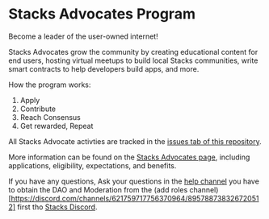 # Stacks Advocates Program

Become a leader of the user-owned internet!

Stacks Advocates grow the community by creating educational content for end users, hosting virtual meetups to build local Stacks communities, write smart contracts to help developers build apps, and more.

How the program works:

1. Apply
2. Contribute
3. Reach Consensus
4. Get rewarded, Repeat

All Stacks Advocate activties are tracked in the [issues tab of this repository](https://github.com/stacksgov/stacks-advocates/issues).

More information can be found on the [Stacks Advocates page](https://community.stacks.org/advocates), including applications, eligibility, expectations, and benefits.

If you have any questions, Ask your questions in the [help channel](https://discord.com/channels/621759717756370964/872562193441382400) you have to obtain the DAO and Moderation from the (add roles channel)[https://discord.com/channels/621759717756370964/895788738326720512] first tho  [Stacks Discord](https://stacks.chat).
